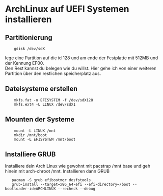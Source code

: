 # ArchLinux auf UEFI Systemen installieren

## Partitionierung

```
    gdisk /dev/sdX
```
  
lege eine Partition auf die id 128 und am ende der Festplatte mit 512MB und der Kennung EF00.  
Den Rest kannst du belegen wie du willst. Hier gehe ich von einer weiteren Partition über den restlichen speicherplatz aus.

## Dateisysteme erstellen

```
    mkfs.fat -n EFISYSTEM -f /dev/sdX128
    mkfs.ext4 -L LINUX /dev/sdX1
```
  
## Mounten der Systeme

```
    mount -L LINUX /mnt
    mkdir /mnt/boot
    mount -L EFISYSTEM /mnt/boot
```
  
## Installiere GRUB
Installiere dein Arch Linux wie gewohnt mit pacstrap /mnt base und geh hinein mit arch-chroot /mnt. Installieren dann GRUB
  

```
   pacman -S grub efibootmgr dosfstools
   grub-install --target=x86_64-efi --efi-directory=/boot --bootloader-id=ARCHLINUX --recheck --debug
```


